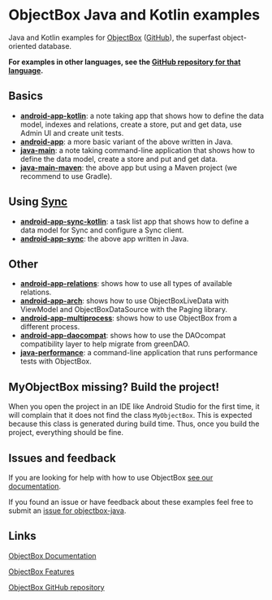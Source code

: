 # ObjectBox Java and Kotlin examples
Java and Kotlin examples for [ObjectBox](https://objectbox.io) ([GitHub](https://github.com/objectbox/objectbox-java)), the superfast object-oriented database.

**For examples in other languages, see the [GitHub repository for that language](https://github.com/objectbox).**

## Basics

* **[android-app-kotlin](android-app-kotlin)**: a note taking app that shows how to define the data 
model, indexes and relations, create a store, put and get data, use Admin UI and create unit tests.
* **[android-app](android-app)**: a more basic variant of the above written in Java.
* **[java-main](java-main)**: a note taking command-line application that shows how to define the 
data model, create a store and put and get data.
* **[java-main-maven](java-main-maven)**: the above app but using a Maven project (we 
recommend to use Gradle).

## Using [Sync](https://sync.objectbox.io/)

* **[android-app-sync-kotlin](android-app-sync-kotlin)**: a task list app that shows how to define a
data model for Sync and configure a Sync client.
* **[android-app-sync](android-app-sync)**: the above app written in Java.

## Other

* **[android-app-relations](android-app-relations)**: shows how to use all types of available relations.
* **[android-app-arch](android-app-arch)**: shows how to use ObjectBoxLiveData with ViewModel and ObjectBoxDataSource with the Paging library.
* **[android-app-multiprocess](android-app-multiprocess)**: shows how to use ObjectBox from a different process.
* **[android-app-daocompat](android-app-daocompat)**: shows how to use the DAOcompat compatibility layer to help migrate from greenDAO.
* **[java-performance](java-performance)**: a command-line application that runs performance tests with ObjectBox.

## MyObjectBox missing? Build the project!

When you open the project in an IDE like Android Studio for the first time, it will complain that it does not find the class `MyObjectBox`.
This is expected because this class is generated during build time.
Thus, once you build the project, everything should be fine.

## Issues and feedback

If you are looking for help with how to use ObjectBox [see our documentation](https://docs.objectbox.io).

If you found an issue or have feedback about these examples feel free to submit an [issue for objectbox-java](https://github.com/objectbox/objectbox-java/issues).

## Links

[ObjectBox Documentation](https://docs.objectbox.io)

[ObjectBox Features](https://objectbox.io/features/)

[ObjectBox GitHub repository](https://github.com/objectbox/objectbox-java)
